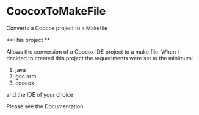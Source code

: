 # CoocoxToMakeFile
Converts a Coocox project to a Makefile

**This project **

Allows the conversion of a Coocox IDE project to a make file. When I decided to created this project the requeriments were set to the minimum:

1) java
2) gcc arm
3) coocox

and the IDE of your choice


Please see the Documentation
